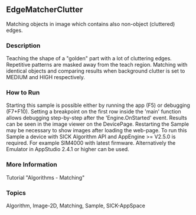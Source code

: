 ## EdgeMatcherClutter
Matching objects in image which contains also non-object (cluttered) edges.
### Description
Teaching the shape of a "golden" part with a lot of cluttering edges. Repetitive patterns are masked away from the teach region. Matching with identical objects and comparing results when background clutter is set to MEDIUM and HIGH respectively.
### How to Run
Starting this sample is possible either by running the app (F5) or debugging (F7+F10). Setting a breakpoint on the first row inside the 'main'
function allows debugging step-by-step after the 'Engine.OnStarted' event. Results can be seen in the image viewer on the DevicePage. Restarting the Sample may be necessary to show images after loading the web-page. 
To run this Sample a device with SICK Algorithm API and AppEngine >= V2.5.0 is required. For example SIM4000 with latest firmware. Alternatively the Emulator in AppStudio 2.4.1 or higher can be used.
### More Information
Tutorial "Algorithms - Matching"

### Topics
Algorithm, Image-2D, Matching, Sample, SICK-AppSpace
